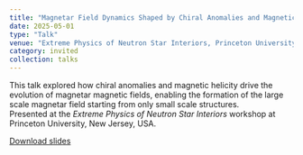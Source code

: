 ```yaml
---
title: "Magnetar Field Dynamics Shaped by Chiral Anomalies and Magnetic Helicity"
date: 2025-05-01
type: "Talk"
venue: "Extreme Physics of Neutron Star Interiors, Princeton University, USA"
category: invited
collection: talks
---
```


This talk explored how chiral anomalies and magnetic helicity drive the evolution of magnetar magnetic fields, enabling the formation of the large scale magnetar field starting from only small scale structures.  
Presented at the *Extreme Physics of Neutron Star Interiors* workshop at Princeton University, New Jersey, USA.

[Download slides](/files/Princeton2025.pdf)
